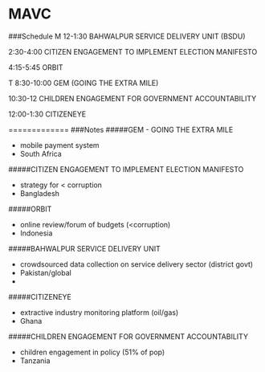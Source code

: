 MAVC
====
###Schedule
M 12-1:30
BAHWALPUR SERVICE DELIVERY UNIT (BSDU)

2:30-4:00
CITIZEN ENGAGEMENT TO IMPLEMENT ELECTION MANIFESTO

4:15-5:45 
ORBIT

T 8:30-10:00
GEM (GOING THE EXTRA MILE)

10:30-12
CHILDREN ENGAGEMENT FOR GOVERNMENT ACCOUNTABILITY

12:00-1:30
CITIZENEYE

=============
###Notes
#####GEM - GOING THE EXTRA MILE
- mobile payment system
- South Africa


#####CITIZEN ENGAGEMENT TO IMPLEMENT ELECTION MANIFESTO
- strategy for < corruption
- Bangladesh

#####ORBIT
- online review/forum of budgets (<corruption)
- Indonesia

#####BAHWALPUR SERVICE DELIVERY UNIT
- crowdsourced data collection on service delivery sector (district govt)
- Pakistan/global
- 
#####CITIZENEYE
- extractive industry monitoring platform (oil/gas)
- Ghana

#####CHILDREN ENGAGEMENT FOR GOVERNMENT ACCOUNTABILITY
- children engagement in policy (51% of pop)
- Tanzania




